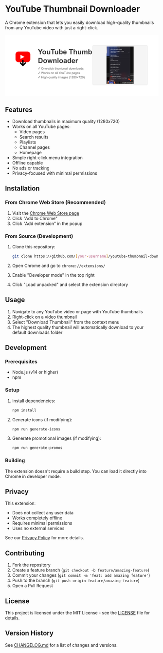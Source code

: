 # YouTube Thumbnail Downloader

A Chrome extension that lets you easily download high-quality thumbnails from any YouTube video with just a right-click.

![Extension Preview](promo/marquee_promo.png)

## Features

- Download thumbnails in maximum quality (1280x720)
- Works on all YouTube pages:
  - Video pages
  - Search results
  - Playlists
  - Channel pages
  - Homepage
- Simple right-click menu integration
- Offline capable
- No ads or tracking
- Privacy-focused with minimal permissions

## Installation

### From Chrome Web Store (Recommended)

1. Visit the [Chrome Web Store page](https://chrome.google.com/webstore/detail/youtube-thumbnail-downloader/[your-extension-id])
2. Click "Add to Chrome"
3. Click "Add extension" in the popup

### From Source (Development)

1. Clone this repository:
   ```bash
   git clone https://github.com/[your-username]/youtube-thumbnail-downloader.git
   ```

2. Open Chrome and go to `chrome://extensions/`

3. Enable "Developer mode" in the top right

4. Click "Load unpacked" and select the extension directory

## Usage

1. Navigate to any YouTube video or page with YouTube thumbnails
2. Right-click on a video thumbnail
3. Select "Download Thumbnail" from the context menu
4. The highest quality thumbnail will automatically download to your default downloads folder

## Development

### Prerequisites

- Node.js (v14 or higher)
- npm

### Setup

1. Install dependencies:
   ```bash
   npm install
   ```

2. Generate icons (if modifying):
   ```bash
   npm run generate-icons
   ```

3. Generate promotional images (if modifying):
   ```bash
   npm run generate-promos
   ```

### Building

The extension doesn't require a build step. You can load it directly into Chrome in developer mode.

## Privacy

This extension:
- Does not collect any user data
- Works completely offline
- Requires minimal permissions
- Uses no external services

See our [Privacy Policy](PRIVACY.md) for more details.

## Contributing

1. Fork the repository
2. Create a feature branch (`git checkout -b feature/amazing-feature`)
3. Commit your changes (`git commit -m 'feat: add amazing feature'`)
4. Push to the branch (`git push origin feature/amazing-feature`)
5. Open a Pull Request

## License

This project is licensed under the MIT License - see the [LICENSE](LICENSE) file for details.

## Version History

See [CHANGELOG.md](CHANGELOG.md) for a list of changes and versions. 